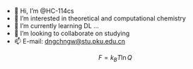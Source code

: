 - 👋 Hi, I’m @HC-114cs
- 👀 I’m interested in theoretical and computational chemistry
- 🌱 I’m currently learning DL ...
- 💞️ I’m looking to collaborate on studying
- 📫 E-mail: dngchngw@stu.pku.edu.cn

$$
F = k_BT\ln Q
$$
<!---
HC-114cs/HC-114cs is a ✨ special ✨ repository because its `README.md` (this file) appears on your GitHub profile.
You can click the Preview link to take a look at your changes.
--->
